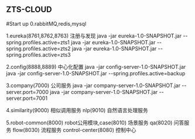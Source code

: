 ## ZTS-CLOUD

#Start up 
0.rabbitMQ,redis,mysql

1.eureka(8761,8762,8763) 注册与发现
java -jar eureka-1.0-SNAPSHOT.jar --spring.profiles.active=zts1
java -jar eureka-1.0-SNAPSHOT.jar --spring.profiles.active=zts2
java -jar eureka-1.0-SNAPSHOT.jar --spring.profiles.active=zts3

2.config(8888,8889) 中心化配置
java -jar config-server-1.0-SNAPSHOT.jar
java -jar config-server-1.0-SNAPSHOT.jar  --spring.profiles.active=backup

3.company(7000) 公司服务
java -jar company-server-1.0-SNAPSHOT.jar  --server.port=7000
java -jar company-server-1.0-SNAPSHOT.jar  --server.port=7001

4.similarity(9000) 相似调用服务 nlp(9010) 自然语言处理服务

5.robot-common(8000) robot公用模块,case(8010) 场景服务 qa(8020) 问答服务 flow(8030) 流程服务 control-center(8080) 控制中心





